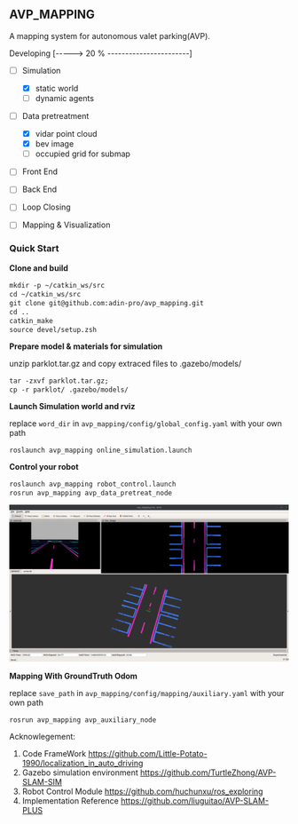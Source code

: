 ## AVP_MAPPING

A mapping system for autonomous valet parking(AVP).

Developing [-----> 20 % -----------------------]

- [ ] Simulation
  - [x] static world
  - [ ] dynamic agents 
- [ ] Data pretreatment
  - [x] vidar point cloud
  - [x] bev image
  - [ ] occupied grid for submap
- [ ] Front End
- [ ] Back End
- [ ] Loop Closing
- [ ] Mapping & Visualization 


### Quick Start

**Clone and build**
 
```shell
mkdir -p ~/catkin_ws/src
cd ~/catkin_ws/src
git clone git@github.com:adin-pro/avp_mapping.git
cd ..
catkin_make
source devel/setup.zsh
```

**Prepare model & materials for simulation**

unzip parklot.tar.gz and copy extraced files to .gazebo/models/

```shell
tar -zxvf parklot.tar.gz;
cp -r parklot/ .gazebo/models/
```

**Launch Simulation world and rviz**

replace `word_dir`  in `avp_mapping/config/global_config.yaml` with your own path

```shell
roslaunch avp_mapping online_simulation.launch
```

**Control your robot**

```shell
roslaunch avp_mapping robot_control.launch
rosrun avp_mapping avp_data_pretreat_node
```

![alt text](pics/online_simulation.png "rviz")


**Mapping With GroundTruth Odom**

replace `save_path`  in `avp_mapping/config/mapping/auxiliary.yaml` with your own path

```shell
rosrun avp_mapping avp_auxiliary_node
```




Acknowlegement:

1. Code FrameWork https://github.com/Little-Potato-1990/localization_in_auto_driving
2. Gazebo simulation environment https://github.com/TurtleZhong/AVP-SLAM-SIM
3. Robot Control Module https://github.com/huchunxu/ros_exploring
4. Implementation Reference https://github.com/liuguitao/AVP-SLAM-PLUS
